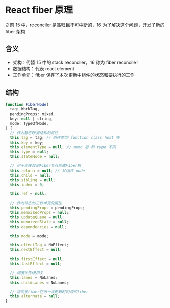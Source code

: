 # React fiber 原理

之前 15 中，reconciler 是递归且不可中断的，16 为了解决这个问题，开发了新的 fiber 架构

## 含义

- 架构：代替 15 中的 stack reconciler，16 称为 fiber reconciler
- 数据结构：代表 react element
- 工作单元：fiber 保存了本次更新中组件的状态和要执行的工作

## 结构

```js
function FiberNode(
  tag: WorkTag,
  pendingProps: mixed,
  key: null | string,
  mode: TypeOfMode,
) {
  // 作为静态数据结构的属性
  this.tag = tag; // 组件类型 function class host 等
  this.key = key;
  this.elementType = null; // memo 后 和 type 不同
  this.type = null;
  this.stateNode = null;

  // 用于连接其他Fiber节点形成Fiber树
  this.return = null; // 父组件 node
  this.child = null;
  this.sibling = null;
  this.index = 0;

  this.ref = null;

  // 作为动态的工作单元的属性
  this.pendingProps = pendingProps;
  this.memoizedProps = null;
  this.updateQueue = null;
  this.memoizedState = null;
  this.dependencies = null;

  this.mode = mode;

  this.effectTag = NoEffect;
  this.nextEffect = null;

  this.firstEffect = null;
  this.lastEffect = null;

  // 调度优先级相关
  this.lanes = NoLanes;
  this.childLanes = NoLanes;

  // 指向该fiber在另一次更新时对应的fiber
  this.alternate = null;
}
```
